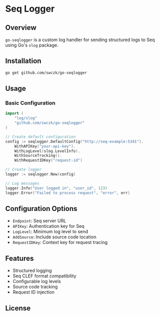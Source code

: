 # Seq Logger

## Overview

`go-seqlogger` is a custom log handler for sending structured logs to Seq using Go's `slog` package.

## Installation

```bash
go get github.com/swczk/go-seqlogger
```

## Usage

### Basic Configuration

```go
import (
    "log/slog"
    "github.com/swczk/go-seqlogger"
)

// Create default configuration
config := seqlogger.DefaultConfig("http://seq-example:5341").
    WithAPIKey("your-api-key").
    WithLogLevel(slog.LevelInfo).
    WithSourceTracking().
    WithRequestIDKey("request-id")

// Create logger
logger := seqlogger.New(config)

// Log messages
logger.Info("User logged in", "user_id", 123)
logger.Error("Failed to process request", "error", err)
```

## Configuration Options

- `Endpoint`: Seq server URL
- `APIKey`: Authentication key for Seq
- `LogLevel`: Minimum log level to send
- `AddSource`: Include source code location
- `RequestIDKey`: Context key for request tracing

## Features

- Structured logging
- Seq CLEF format compatibility
- Configurable log levels
- Source code tracking
- Request ID injection

## License

